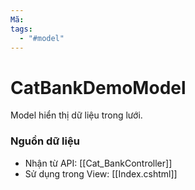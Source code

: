 ```yaml
---
Mã: 
tags:
  - "#model"
---
```

# CatBankDemoModel

Model hiển thị dữ liệu trong lưới.

### Nguồn dữ liệu
- Nhận từ API: [[Cat_BankController]]
- Sử dụng trong View: [[Index.cshtml]]
